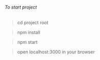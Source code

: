 ###### To start project

> cd project root

> npm install

> npm start

> open localhost:3000 in your browser